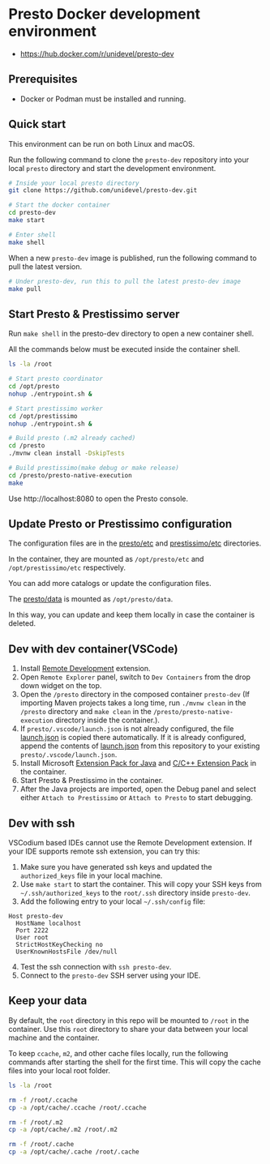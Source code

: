 # Presto Docker development environment

* https://hub.docker.com/r/unidevel/presto-dev

## Prerequisites

* Docker or Podman must be installed and running.

## Quick start

This environment can be run on both Linux and macOS.

Run the following command to clone the `presto-dev` repository into your local `presto` directory and start the development environment.

```sh
# Inside your local presto directory
git clone https://github.com/unidevel/presto-dev.git

# Start the docker container
cd presto-dev
make start

# Enter shell
make shell
```

When a new `presto-dev` image is published, run the following command to pull the latest version.

```sh
# Under presto-dev, run this to pull the latest presto-dev image
make pull
```

## Start Presto & Prestissimo server

Run `make shell` in the presto-dev directory to open a new container shell. 

All the commands below must be executed inside the container shell. 

```sh
ls -la /root

# Start presto coordinator
cd /opt/presto
nohup ./entrypoint.sh &

# Start prestissimo worker
cd /opt/prestissimo
nohup ./entrypoint.sh &

# Build presto (.m2 already cached)
cd /presto
./mvnw clean install -DskipTests

# Build prestissimo(make debug or make release)
cd /presto/presto-native-execution
make
```

Use http://localhost:8080 to open the Presto console.

## Update Presto or Prestissimo configuration

The configuration files are in the [presto/etc](https://github.com/unidevel/presto-dev/tree/main/presto/etc) and [prestissimo/etc](https://github.com/unidevel/presto-dev/tree/main/prestissimo/etc) directories.

In the container, they are mounted as `/opt/presto/etc` and `/opt/prestissimo/etc` respectively.

You can add more catalogs or update the configuration files.

The [presto/data](https://github.com/unidevel/presto-dev/tree/main/presto/data) is mounted as `/opt/presto/data`.

In this way, you can update and keep them locally in case the container is deleted.

## Dev with dev container(VSCode)

1. Install [Remote Development](https://marketplace.visualstudio.com/items?itemName=ms-vscode-remote.vscode-remote-extensionpack) extension.
2. Open `Remote Explorer` panel, switch to `Dev Containers` from the drop down widget on the top.
3. Open the `/presto` directory in the composed container `presto-dev` (If importing Maven projects takes a long time, run `./mvnw clean` in the `/presto` directory and `make clean` in the `/presto/presto-native-execution` directory inside the container.).
4. If `presto/.vscode/launch.json` is not already configured, the file [launch.json](https://github.com/unidevel/presto-dev/tree/main/launch.json) is copied there automatically. If it is already configured, append the contents of [launch.json](https://github.com/unidevel/presto-dev/tree/main/launch.json) from this repository to your existing `presto/.vscode/launch.json`.
5. Install Microsoft [Extension Pack for Java](https://marketplace.visualstudio.com/items?itemName=vscjava.vscode-java-pack) and [C/C++ Extension Pack](https://marketplace.visualstudio.com/items?itemName=ms-vscode.cpptools-extension-pack) in the container.
6. Start Presto & Prestissimo in the container.
7. After the Java projects are imported, open the Debug panel and select either `Attach to Prestissimo` or `Attach to Presto` to start debugging.

## Dev with ssh

VSCodium based IDEs cannot use the Remote Development extension. If your IDE supports remote ssh extension, you can try this:

1. Make sure you have generated ssh keys and updated the `authorized_keys` file in your local machine.
2. Use `make start` to start the container. This will copy your SSH keys from `~/.ssh/authorized_keys` to the `root/.ssh` directory inside `presto-dev`.
3. Add the following entry to your local `~/.ssh/config` file:
```
Host presto-dev
  HostName localhost
  Port 2222
  User root
  StrictHostKeyChecking no
  UserKnownHostsFile /dev/null
```
4. Test the ssh connection with `ssh presto-dev`.
5. Connect to the `presto-dev` SSH server using your IDE.

## Keep your data

By default, the `root` directory in this repo will be mounted to `/root` in the container. Use this `root` directory to share your data between your local machine and the container.

To keep `ccache`, `m2`, and other cache files locally, run the following commands after starting the shell for the first time. This will copy the cache files into your local root folder.

```sh
ls -la /root

rm -f /root/.ccache
cp -a /opt/cache/.ccache /root/.ccache

rm -f /root/.m2
cp -a /opt/cache/.m2 /root/.m2

rm -f /root/.cache
cp -a /opt/cache/.cache /root/.cache
```

